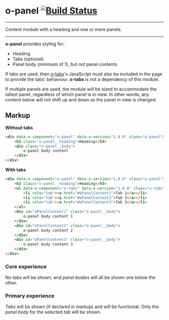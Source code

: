 # o-panel [![Build Status](https://travis-ci.org/Financial-Times/o-panel.png?branch=master)](https://travis-ci.org/Financial-Times/o-panel)

___
Content module with a heading and one or more panels.
___

__o-panel__ provides styling for:

* Heading
* Tabs (optional)
* Panel body (minimum of 1), but _not_ panel contents

If tabs are used, then [o-tabs](http://registry.origami.ft.com/components/o-tabs)'s JavaScript must also be included in the page to provide the tabs' behaviour. __o-tabs__ is not a dependency of this module.

If multiple panels are used, the module will be sized to accommodate the tallest panel, regardless of which panel is in view.
In other words, any content below will not shift up and down as the panel in view is changed.

## Markup

__Without tabs__

```html
<div data-o-component="o-panel" data-o-version="1.0.0" class="o-panel">
    <h3 class="o-panel__heading">Heading</h3>
    <div class="o-panel__body">
        o-panel body content
    </div>
</div>
```

__With tabs__

```html
<div data-o-component="o-panel" data-o-version="1.0.0" class="o-panel">
    <h3 class="o-panel__heading">Heading</h3>
    <ul data-o-component="o-tabs" data-o-version="1.0.0" class="o-tabs" role="tablist">
        <li role="tab"><a href="#oPanelContent1">Tab 1</a></li>
        <li role="tab"><a href="#oPanelContent2">Tab 2</a></li>
        <li role="tab"><a href="#oPanelContent3">Tab 3</a></li>
    </ul>
    <div id="oPanelContent1" class="o-panel__body">
        o-panel body content 1
    </div>
    <div id="oPanelContent2" class="o-panel__body">
        o-panel body content 2
    </div>
    <div id="oPanelContent3" class="o-panel__body">
        o-panel body content 3
    </div>
</div>
```

### Core experience

No _tabs_ will be shown, and _panel bodies_ will all be shown one below the other.

### Primary experience

_Tabs_ will be shown (if declared in markup) and will be functional. Only the _panel body_ for the selected _tab_ will be shown.